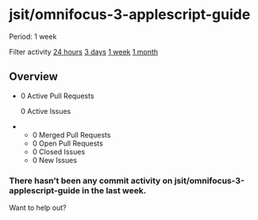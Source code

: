 # jsit/omnifocus-3-applescript-guide

 Period: 1 week

Filter activity [24 hours](https://github.com/jsit/omnifocus-3-applescript-guide/pulse/daily) [3 days](https://github.com/jsit/omnifocus-3-applescript-guide/pulse/halfweekly) [1 week](jsit-omnifocus-3-applescript-guide-6.md) [1 month](https://github.com/jsit/omnifocus-3-applescript-guide/pulse/monthly)

## Overview

* 0 Active Pull Requests

  0 Active Issues

* *  0 Merged Pull Requests
  *  0 Open Pull Requests
  *  0 Closed Issues
  *  0 New Issues

### There hasn’t been any commit activity on jsit/omnifocus-3-applescript-guide in the last week.

Want to help out?

